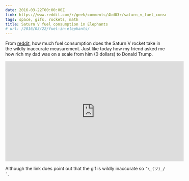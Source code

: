 ```yaml
---
date: 2016-03-22T00:00:00Z
link: https://www.reddit.com/r/geek/comments/4bd03r/saturn_v_fuel_consumption_in_elephants/
tags: space, gifs, rockets, math
title: Saturn V fuel consumption in Elephants
# url: /2016/03/22/fuel-in-elephants/
---
```


From [reddit](https://www.reddit.com/r/geek/comments/4bd03r/saturn_v_fuel_consumption_in_elephants/), how much fuel consumption does the Saturn V rocket take in the wildly inaccurate measurement. Just like today how my friend asked me how rich my dad was on a scale from him (0 dollars) to Donald Trump. 

<div class="video">
<iframe width="560" height="315" src="https://www.youtube.com/embed/X4iMeKif488" frameborder="0" allowfullscreen></iframe>
</div>

Although the link does point out that the gif is wildly inaccurate so ```¯\_(ツ)_/¯```.

